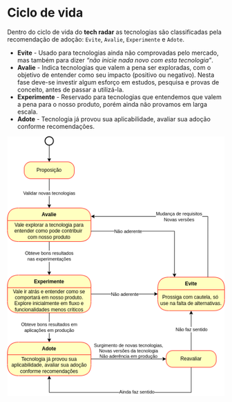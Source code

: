 # Ciclo de vida

Dentro do ciclo de vida do **tech radar** as tecnologias são classificadas pela recomendação de adoção: `Evite`, `Avalie`, `Experimente` e `Adote`.


- **Evite** - Usado para tecnologias ainda não comprovadas pelo mercado, mas também para dizer *“não inicie nada novo com esta tecnologia”*.
- **Avalie** - Indica tecnologias que valem a pena ser exploradas, com o objetivo de entender como seu impacto (positivo ou negativo). Nesta fase deve-se investir algum esforço em estudos, pesquisa e provas de conceito, antes de passar a utilizá-la.
- **Experimente** - Reservado para tecnologias que entendemos que valem a pena para o nosso produto, porém ainda não provamos em larga escala.
- **Adote** - Tecnologia já provou sua aplicabilidade, avaliar sua adoção conforme recomendações.

![Ciclo de vida](../assets/images/tech-radar/lifecycle.png)
